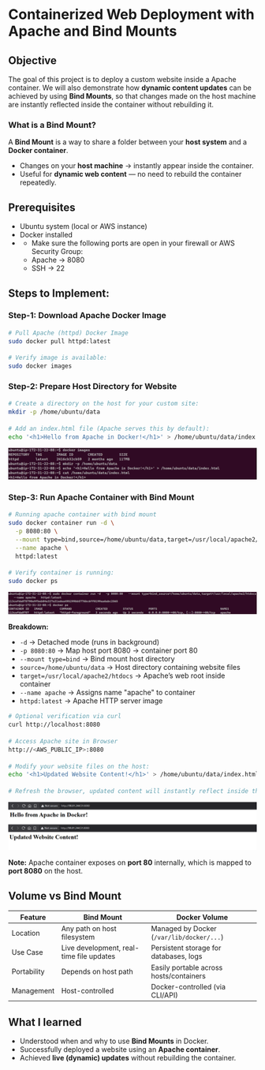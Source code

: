 # Containerized Web Deployment with Apache and Bind Mounts

## Objective
The goal of this project is to deploy a custom website inside a Apache container. We will also demonstrate how **dynamic content updates** can be achieved by using **Bind Mounts**, so that changes made on the host machine are instantly reflected inside the container without rebuilding it.

### What is a Bind Mount?
A **Bind Mount** is a way to share a folder between your **host system** and a **Docker container**.
- Changes on your **host machine** → instantly appear inside the container.
- Useful for **dynamic web content** — no need to rebuild the container repeatedly.


## Prerequisites
- Ubuntu system (local or AWS instance)
- Docker installed
- - Make sure the following ports are open in your firewall or AWS Security Group:
  - Apache → 8080
  - SSH → 22


## Steps to Implement:

### Step-1: Download Apache Docker Image
```sh
# Pull Apache (httpd) Docker Image
sudo docker pull httpd:latest

# Verify image is available:
sudo docker images
```

### Step-2: Prepare Host Directory for Website
```sh
# Create a directory on the host for your custom site:
mkdir -p /home/ubuntu/data

# Add an index.html file (Apache serves this by default):
echo '<h1>Hello from Apache in Docker!</h1>' > /home/ubuntu/data/index.html
```

![index-file](/project-1/imgs/index-file.png)


### Step-3: Run Apache Container with Bind Mount
```sh
# Running apache container with bind mount
sudo docker container run -d \
  -p 8080:80 \
  --mount type=bind,source=/home/ubuntu/data,target=/usr/local/apache2/htdocs \
  --name apache \
  httpd:latest

# Verify container is running:
sudo docker ps
```
![apache](/project-1/imgs/apache.png)

**Breakdown:**
- `-d` → Detached mode (runs in background)
- `-p 8080:80` → Map host port 8080 → container port 80
- `--mount type=bind` → Bind mount host directory
- `source=/home/ubuntu/data` → Host directory containing website files
- `target=/usr/local/apache2/htdocs` → Apache’s web root inside container
- `--name apache` → Assigns name "apache" to container
- `httpd:latest` → Apache HTTP server image

```sh
# Optional verification via curl
curl http://localhost:8080

# Access Apache site in Browser
http://<AWS_PUBLIC_IP>:8080

# Modify your website files on the host:
echo '<h1>Updated Website Content!</h1>' > /home/ubuntu/data/index.html

# Refresh the browser, updated content will instantly reflect inside the container.
```

![updated-content](/project-1/imgs/updated-content.png)

**Note:** Apache container exposes on **port 80** internally, which is mapped to **port 8080** on the host.


## Volume vs Bind Mount
| Feature     | Bind Mount                               | Docker Volume                             |
| ----------- | ---------------------------------------- | ----------------------------------------- |
| Location    | Any path on host filesystem              | Managed by Docker (`/var/lib/docker/...`) |
| Use Case    | Live development, real-time file updates | Persistent storage for databases, logs    |
| Portability | Depends on host path                     | Easily portable across hosts/containers   |
| Management  | Host-controlled                          | Docker-controlled (via CLI/API)           |


## What I learned
- Understood when and why to use **Bind Mounts** in Docker.
- Successfully deployed a website using an **Apache container**.
- Achieved **live (dynamic) updates** without rebuilding the container.
